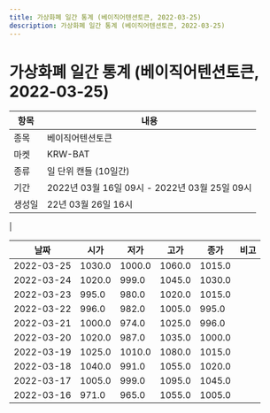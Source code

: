 ```yaml
---
title: 가상화폐 일간 통계 (베이직어텐션토큰, 2022-03-25)
description: 가상화폐 일간 통계 (베이직어텐션토큰, 2022-03-25)
---
```


가상화폐 일간 통계 (베이직어텐션토큰, 2022-03-25)
===

|항목|내용|
|--|--|
|종목|베이직어텐션토큰|
|마켓|KRW-BAT|
|종류|일 단위 캔들 (10일간)|
|기간|2022년 03월 16일 09시 - 2022년 03월 25일 09시|
|생성일|22년 03월 26일 16시|
|

|날짜|시가|저가|고가|종가|비고|
|--|--|--|--|--|--|
|2022-03-25|1030.0|1000.0|1060.0|1015.0|    |
|2022-03-24|1020.0|999.0|1045.0|1030.0|    |
|2022-03-23|995.0|980.0|1020.0|1015.0|    |
|2022-03-22|996.0|982.0|1005.0|995.0|    |
|2022-03-21|1000.0|974.0|1025.0|996.0|    |
|2022-03-20|1020.0|987.0|1035.0|1000.0|    |
|2022-03-19|1025.0|1010.0|1080.0|1015.0|    |
|2022-03-18|1040.0|991.0|1055.0|1020.0|    |
|2022-03-17|1005.0|999.0|1095.0|1045.0|    |
|2022-03-16|971.0|965.0|1055.0|1005.0|    |
